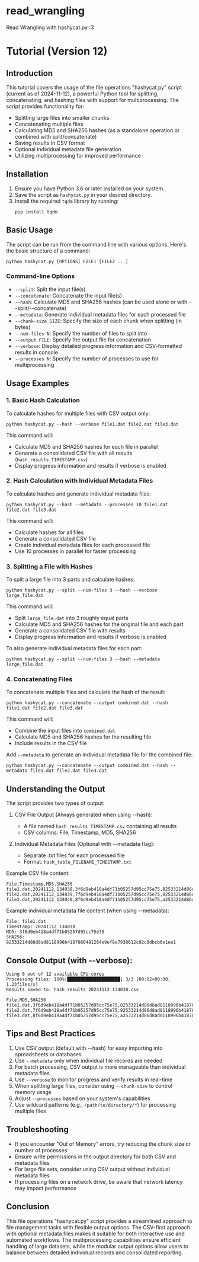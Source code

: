 # read_wrangling
Read Wrangling with hashycat.py :3

# Tutorial (Version 12)

## Introduction

This tutorial covers the usage of the file operations "hashycat.py" script (current as of 2024-11-12), a powerful Python tool for splitting, concatenating, and hashing files with support for multiprocessing. The script provides functionality for:

- Splitting large files into smaller chunks
- Concatenating multiple files
- Calculating MD5 and SHA256 hashes (as a standalone operation or combined with split/concatenate)
- Saving results in CSV format
- Optional individual metadata file generation
- Utilizing multiprocessing for improved performance

## Installation

1. Ensure you have Python 3.6 or later installed on your system.
2. Save the script as `hashycat.py` in your desired directory.
3. Install the required `tqdm` library by running:
   ```
   pip install tqdm
   ```

## Basic Usage

The script can be run from the command line with various options. Here's the basic structure of a command:

```
python hashycat.py [OPTIONS] FILE1 [FILE2 ...]
```

### Command-line Options

- `--split`: Split the input file(s)
- `--concatenate`: Concatenate the input file(s)
- `--hash`: Calculate MD5 and SHA256 hashes (can be used alone or with --split/--concatenate)
- `--metadata`: Generate individual metadata files for each processed file
- `--chunk-size SIZE`: Specify the size of each chunk when splitting (in bytes)
- `--num-files N`: Specify the number of files to split into
- `--output FILE`: Specify the output file for concatenation
- `--verbose`: Display detailed progress information and CSV-formatted results in console
- `--processes N`: Specify the number of processes to use for multiprocessing

## Usage Examples

### 1. Basic Hash Calculation

To calculate hashes for multiple files with CSV output only:

```
python hashycat.py --hash --verbose file1.dat file2.dat file3.dat
```

This command will:
- Calculate MD5 and SHA256 hashes for each file in parallel
- Generate a consolidated CSV file with all results (`hash_results_TIMESTAMP.csv`)
- Display progress information and results if verbose is enabled

### 2. Hash Calculation with Individual Metadata Files

To calculate hashes and generate individual metadata files:

```
python hashycat.py --hash --metadata --processes 10 file1.dat file2.dat file3.dat
```

This command will:
- Calculate hashes for all files
- Generate a consolidated CSV file
- Create individual metadata files for each processed file
- Use 10 processes in parallel for faster processing

### 3. Splitting a File with Hashes

To split a large file into 3 parts and calculate hashes:

```
python hashycat.py --split --num-files 3 --hash --verbose large_file.dat
```

This command will:
- Split `large_file.dat` into 3 roughly equal parts
- Calculate MD5 and SHA256 hashes for the original file and each part
- Generate a consolidated CSV file with results
- Display progress information and results if verbose is enabled

To also generate individual metadata files for each part:

```
python hashycat.py --split --num-files 3 --hash --metadata large_file.dat
```

### 4. Concatenating Files

To concatenate multiple files and calculate the hash of the result:

```
python hashycat.py --concatenate --output combined.dat --hash file1.dat file2.dat file3.dat
```

This command will:
- Combine the input files into `combined.dat`
- Calculate MD5 and SHA256 hashes for the resulting file
- Include results in the CSV file

Add `--metadata` to generate an individual metadata file for the combined file:

```
python hashycat.py --concatenate --output combined.dat --hash --metadata file1.dat file2.dat file3.dat
```

## Understanding the Output

The script provides two types of output:

1. CSV File Output (Always generated when using --hash):
   - A file named `hash_results_TIMESTAMP.csv` containing all results
   - CSV columns: File, Timestamp, MD5, SHA256

2. Individual Metadata Files (Optional with --metadata flag):
   - Separate .txt files for each processed file
   - Format: `hash_table_FILENAME_TIMESTAMP.txt`

Example CSV file content:
```csv
File,Timestamp,MD5,SHA256
file1.dat,20241112_134038,3f6d9eb418a4df71b05257d95cc75e75,82533214d86d8ad8118996b4187060481264e9ef8a7938612c92c8dbcb6e1ee1
file2.dat,20241112_134039,7f6d9eb418a4df71b05257d95cc75e75,92533214d86d8ad8118996b4187060481264e9ef8a7938612c92c8dbcb6e1ee1
file3.dat,20241112_134040,8f6d9eb418a4df71b05257d95cc75e75,a2533214d86d8ad8118996b4187060481264e9ef8a7938612c92c8dbcb6e1ee1
```

Example individual metadata file content (when using --metadata):
```
File: file1.dat
Timestamp: 20241112_134038
MD5: 3f6d9eb418a4df71b05257d95cc75e75
SHA256: 82533214d86d8ad8118996b4187060481264e9ef8a7938612c92c8dbcb6e1ee1
```

## Console Output (with --verbose):
```
Using 8 out of 12 available CPU cores
Processing files: 100%|████████████████████| 3/3 [00:02<00:00,  1.23files/s]
Results saved to: hash_results_20241112_134038.csv

File,MD5,SHA256
file1.dat,3f6d9eb418a4df71b05257d95cc75e75,82533214d86d8ad8118996b4187060481264e9ef8a7938612c92c8dbcb6e1ee1
file2.dat,7f6d9eb418a4df71b05257d95cc75e75,92533214d86d8ad8118996b4187060481264e9ef8a7938612c92c8dbcb6e1ee1
file3.dat,8f6d9eb418a4df71b05257d95cc75e75,a2533214d86d8ad8118996b4187060481264e9ef8a7938612c92c8dbcb6e1ee1
```

## Tips and Best Practices

1. Use CSV output (default with --hash) for easy importing into spreadsheets or databases
2. Use `--metadata` only when individual file records are needed
3. For batch processing, CSV output is more manageable than individual metadata files
4. Use `--verbose` to monitor progress and verify results in real-time
5. When splitting large files, consider using `--chunk-size` to control memory usage
6. Adjust `--processes` based on your system's capabilities
7. Use wildcard patterns (e.g., `/path/to/directory/*`) for processing multiple files

## Troubleshooting

- If you encounter "Out of Memory" errors, try reducing the chunk size or number of processes
- Ensure write permissions in the output directory for both CSV and metadata files
- For large file sets, consider using CSV output without individual metadata files
- If processing files on a network drive, be aware that network latency may impact performance

## Conclusion

This file operations "hashycat.py" script provides a streamlined approach to file management tasks with flexible output options. The CSV-first approach with optional metadata files makes it suitable for both interactive use and automated workflows. The multiprocessing capabilities ensure efficient handling of large datasets, while the modular output options allow users to balance between detailed individual records and consolidated reporting.
